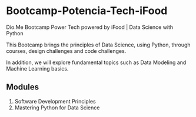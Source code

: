 # Bootcamp-Potencia-Tech-iFood

Dio.Me Bootcamp Power Tech powered by iFood | Data Science with Python

<p>This Bootcamp brings the principles of Data Science, using Python, through courses, design challenges and code challenges. </p>
<p>In addition, we will explore fundamental topics such as Data Modeling and Machine Learning basics. </p>

## Modules

<ol>
    <li> Software Development Principles </li>
    <li> Mastering Python for Data Science </li>
</ol>